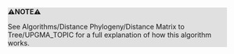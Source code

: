 <div style="margin:2em; background-color: #e0e0e0;">

<strong>⚠️NOTE️️️⚠️</strong>

See Algorithms/Distance Phylogeny/Distance Matrix to Tree/UPGMA_TOPIC for a full explanation of how this algorithm works.
</div>

